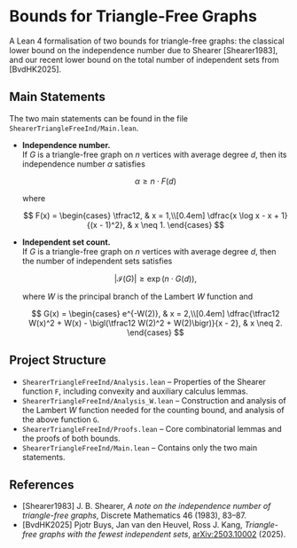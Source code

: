 # Bounds for Triangle-Free Graphs

A Lean 4 formalisation of two bounds for triangle-free graphs:
the classical lower bound on the independence number due to Shearer
[Shearer1983], and our recent lower bound on the total number of independent
sets from [BvdHK2025].

## Main Statements

The two main statements can be found in the file `ShearerTriangleFreeInd/Main.lean`.

- **Independence number.**  
  If $G$ is a triangle-free graph on $n$ vertices with average degree $d$, then
  its independence number $\alpha$ satisfies

  $$
  \alpha \geq n \cdot F(d)
  $$

  where

  $$
  F(x) =
  \begin{cases}
    \tfrac12, & x = 1,\\[0.4em]
    \dfrac{x \log x - x + 1}{(x - 1)^2}, & x \neq 1.
  \end{cases}
  $$

- **Independent set count.**  
  If $G$ is a triangle-free graph on $n$ vertices with average degree $d$, then
  the number of independent sets satisfies

  $$
  \lvert \mathcal{I}(G) \rvert \geq \exp\bigl(n \cdot G(d)\bigr),
  $$

  where $W$ is the principal branch of the Lambert $W$ function and

  $$
  G(x) =
  \begin{cases}
    e^{-W(2)}, & x = 2,\\[0.4em]
    \dfrac{\tfrac12 W(x)^2 + W(x) - \bigl(\tfrac12 W(2)^2 + W(2)\bigr)}{x - 2},
      & x \neq 2.
  \end{cases}
  $$

## Project Structure

- `ShearerTriangleFreeInd/Analysis.lean` – Properties of the Shearer function
  `F`, including convexity and auxiliary calculus lemmas.
- `ShearerTriangleFreeInd/Analysis_W.lean` – Construction and analysis of the
  Lambert $W$ function needed for the counting bound, and analysis of the above function 
  `G`.
- `ShearerTriangleFreeInd/Proofs.lean` – Core combinatorial lemmas and the
  proofs of both bounds.
- `ShearerTriangleFreeInd/Main.lean` – Contains only the two main statements.

## References
- [Shearer1983] J. B. Shearer, *A note on the independence number of
  triangle-free graphs*, Discrete Mathematics 46 (1983), 83–87.
- [BvdHK2025] Pjotr Buys, Jan van den Heuvel, Ross J. Kang, *Triangle-free graphs with the fewest independent sets*, [arXiv:2503.10002](https://arxiv.org/pdf/2503.10002) (2025).